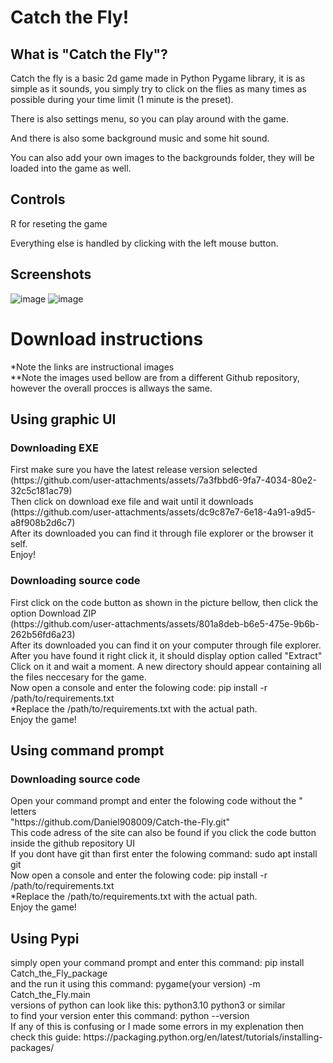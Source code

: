 # Catch the Fly!
## What is "Catch the Fly"?
<p>Catch the fly is a basic 2d game made in Python Pygame library, it is as simple as it sounds, you simply try to click on the flies as many times as possible during your time limit (1 minute is the preset).</p>
<p>There is also settings menu, so you can play around with the game.</p>
<p>And there is also some background music and some hit sound.</p>
<p>You can also add your own images to the backgrounds folder, they will be loaded into the game as well.</p>

## Controls
<p>R for reseting the game</p>
<p>Everything else is handled by clicking with the left mouse button.</p>

## Screenshots
![image](https://github.com/user-attachments/assets/c6c9c257-dabe-42ee-88bd-314c4716a195)
![image](https://github.com/user-attachments/assets/490c5bbc-1684-4802-812d-a820dbaa5cce)

<h1>Download instructions</h1>
*Note the links are instructional images <br>
**Note the images used bellow are from a different Github repository, however the overall procces is allways the same. <br>
<h2>Using graphic UI</h2>
<h3>Downloading EXE </h3>
First make sure you have the latest release version selected <br>
(https://github.com/user-attachments/assets/7a3fbbd6-9fa7-4034-80e2-32c5c181ac79) <br>
Then click on download exe file and wait until it downloads <br>
(https://github.com/user-attachments/assets/dc9c87e7-6e18-4a91-a9d5-a8f908b2d6c7) <br>
After its downloaded you can find it through file explorer or the browser it self. <br>
Enjoy!<br>
<h3>Downloading source code </h3>
First click on the code button as shown in the picture bellow, then click the option Download ZIP <br>
(https://github.com/user-attachments/assets/801a8deb-b6e5-475e-9b6b-262b56fd6a23) <br>
After its downloaded you can find it on your computer through file explorer. After you have found it right click it, it should display option called "Extract" <br>
Click on it and wait a moment. A new directory should appear containing all the files neccesary for the game.<br>
Now open a console and enter the folowing code: pip install -r /path/to/requirements.txt <br>
*Replace the /path/to/requirements.txt with the actual path. <br>
Enjoy the game! <br>
<h2>Using command prompt</h2>
<h3>Downloading source code </h3>
Open your command prompt and enter the folowing code without the " letters <br>
"https://github.com/Daniel908009/Catch-the-Fly.git" <br>
This code adress of the site can also be found if you click the code button inside the github repository UI <br>
If you dont have git than first enter the folowing command: sudo apt install git <br>
Now open a console and enter the folowing code: pip install -r /path/to/requirements.txt <br>
*Replace the /path/to/requirements.txt with the actual path. <br>
Enjoy the game! <br>
<h2>Using Pypi</h2>
simply open your command prompt and enter this command: pip install Catch_the_Fly_package <br>
and the run it using this command: pygame(your version) -m Catch_the_Fly.main <br>
versions of python can look like this: python3.10 python3 or similar <br>
to find your version enter this command: python --version <br>
If any of this is confusing or I made some errors in my explenation then check this guide: https://packaging.python.org/en/latest/tutorials/installing-packages/<br>
